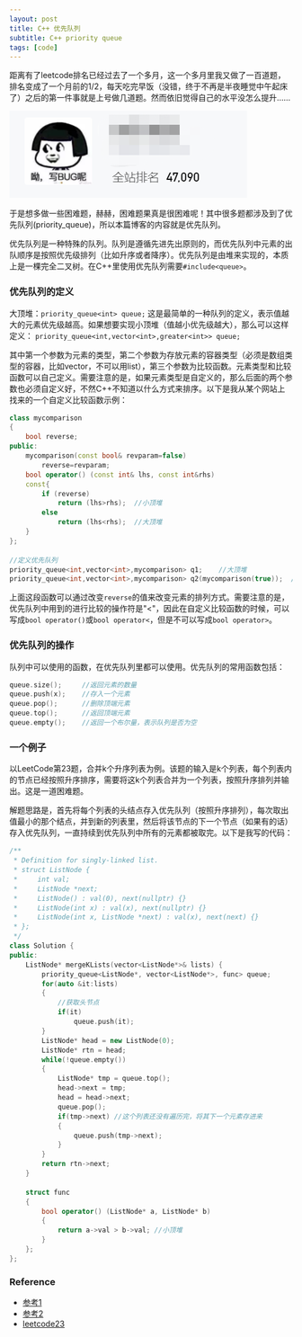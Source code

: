 ```yaml
---
layout: post
title: C++ 优先队列
subtitle: C++ priority queue
tags: [code]
---
```


距离有了leetcode排名已经过去了一个多月，这一个多月里我又做了一百道题，排名变成了一个月前的1/2，每天吃完早饭（没错，终于不再是半夜睡觉中午起床了）之后的第一件事就是上号做几道题。然而依旧觉得自己的水平没怎么提升……

![enter description here](../assets/2021-12-17/img2.png)

于是想多做一些困难题，赫赫，困难题果真是很困难呢！其中很多题都涉及到了优先队列(priority_queue)，所以本篇博客的内容就是优先队列。

优先队列是一种特殊的队列。队列是遵循先进先出原则的，而优先队列中元素的出队顺序是按照优先级排列（比如升序或者降序）。优先队列是由堆来实现的，本质上是一棵完全二叉树。在C++里使用优先队列需要`#include<queue>`。

### 优先队列的定义
大顶堆：`priority_queue<int> queue;`
这是最简单的一种队列的定义，表示值越大的元素优先级越高。如果想要实现小顶堆（值越小优先级越大），那么可以这样定义：
`priority_queue<int,vector<int>,greater<int>> queue;`

其中第一个参数为元素的类型，第二个参数为存放元素的容器类型（必须是数组类型的容器，比如vector，不可以用list），第三个参数为比较函数。元素类型和比较函数可以自己定义。需要注意的是，如果元素类型是自定义的，那么后面的两个参数也必须自定义好，不然C++不知道以什么方式来排序。以下是我从某个网站上找来的一个自定义比较函数示例：
```c++
class mycomparison
{
	bool reverse;
public:
	mycomparison(const bool& revparam=false)
    	reverse=revparam;
	bool operator() (const int& lhs, const int&rhs)
	const{
    	if (reverse) 
			return (lhs>rhs);  //小顶堆
    	else 
			return (lhs<rhs);  //大顶堆
  	}
};

//定义优先队列
priority_queue<int,vector<int>,mycomparison> q1;    //大顶堆
priority_queue<int,vector<int>,mycomparison> q2(mycomparison(true));  //小顶堆
```
上面这段函数可以通过改变`reverse`的值来改变元素的排列方式。需要注意的是，优先队列中用到的进行比较的操作符是"<"，因此在自定义比较函数的时候，可以写成`bool operator()`或`bool operator<`，但是不可以写成`bool operator>`。


### 优先队列的操作
队列中可以使用的函数，在优先队列里都可以使用。优先队列的常用函数包括：
```c++
queue.size();     //返回元素的数量
queue.push(x);    //存入一个元素
queue.pop();      //删除顶端元素
queue.top();      //返回顶端元素
queue.empty();    //返回一个布尔量，表示队列是否为空
```

### 一个例子
以LeetCode第23题，合并k个升序列表为例。该题的输入是k个列表，每个列表内的节点已经按照升序排序，需要将这k个列表合并为一个列表，按照升序排列并输出。这是一道困难题。

解题思路是，首先将每个列表的头结点存入优先队列（按照升序排列），每次取出值最小的那个结点，并到新的列表里，然后将该节点的下一个节点（如果有的话）存入优先队列，一直持续到优先队列中所有的元素都被取完。以下是我写的代码：

```c++
/**
 * Definition for singly-linked list.
 * struct ListNode {
 *     int val;
 *     ListNode *next;
 *     ListNode() : val(0), next(nullptr) {}
 *     ListNode(int x) : val(x), next(nullptr) {}
 *     ListNode(int x, ListNode *next) : val(x), next(next) {}
 * };
 */
class Solution {
public:
    ListNode* mergeKLists(vector<ListNode*>& lists) {
        priority_queue<ListNode*, vector<ListNode*>, func> queue;
        for(auto &it:lists)
        {
            //获取头节点
            if(it)
                queue.push(it);
        }
        ListNode* head = new ListNode(0);
        ListNode* rtn = head;
        while(!queue.empty())
        {
            ListNode* tmp = queue.top();
            head->next = tmp;
            head = head->next;
            queue.pop();
            if(tmp->next) //这个列表还没有遍历完，将其下一个元素存进来
            {
                queue.push(tmp->next);
            }
        }
        return rtn->next;
    }

    struct func
    {
        bool operator() (ListNode* a, ListNode* b) 
        {
            return a->val > b->val; //小顶堆
        }
    };
};
```


### Reference
- [参考1](http://www.cplusplus.com/reference/queue/priority_queue/priority_queue/)
- [参考2](https://blog.csdn.net/weixin_36888577/article/details/79937886)
- [leetcode23](https://leetcode-cn.com/problems/merge-k-sorted-lists/)
